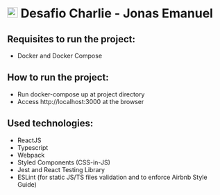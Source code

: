 # <img src="https://avatars1.githubusercontent.com/u/7063040?v=4&s=200.jpg" alt="HU" width="24" /> Desafio Charlie - Jonas Emanuel

## Requisites to run the project:

- Docker and Docker Compose

## How to run the project:

- Run docker-compose up at project directory
- Access http://localhost:3000 at the browser

## Used technologies:

- ReactJS
- Typescript
- Webpack
- Styled Components (CSS-in-JS)
- Jest and React Testing Library
- ESLint (for static JS/TS files validation and to enforce Airbnb Style Guide)
